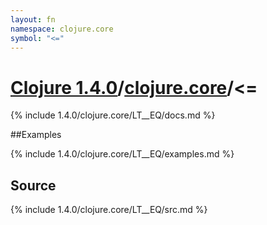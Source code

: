 ```yaml
---
layout: fn
namespace: clojure.core
symbol: "<="
---
```


# [Clojure 1.4.0](../../)/[clojure.core](../)/<=

{% include 1.4.0/clojure.core/LT__EQ/docs.md %}

##Examples

{% include 1.4.0/clojure.core/LT__EQ/examples.md %}
## Source
{% include 1.4.0/clojure.core/LT__EQ/src.md %}


